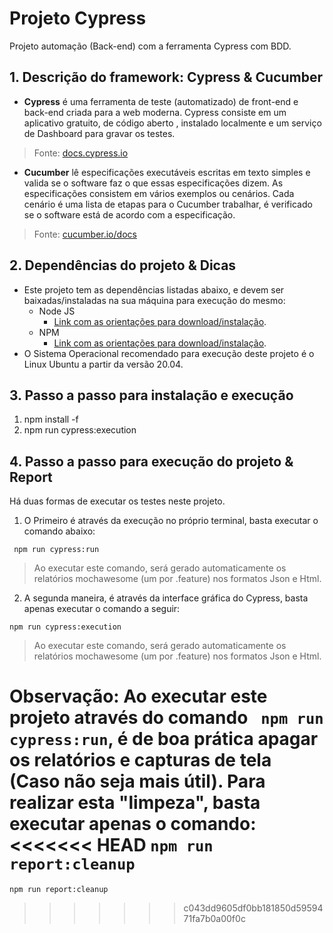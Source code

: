 # Projeto Cypress

Projeto automação (Back-end) com a ferramenta Cypress com BDD.

## 1. Descrição do framework: Cypress & Cucumber

 - **Cypress** é uma ferramenta de teste (automatizado) de front-end e back-end criada para a web moderna. Cypress consiste em um aplicativo gratuito, de código aberto , instalado localmente e um serviço de Dashboard para gravar os testes.
 > Fonte: [docs.cypress.io](https://docs.cypress.io/guides/overview/why-cypress#What-you-ll-learn)

- **Cucumber** lê especificações executáveis ​​escritas em texto simples e valida se o software faz o que essas especificações dizem. As especificações consistem em vários exemplos ou cenários.
Cada cenário é uma lista de etapas para o Cucumber trabalhar, é verificado se o software está de acordo com a especificação.
> Fonte: [cucumber.io/docs](https://cucumber.io/docs/guides/overview/)


## 2. Dependências do projeto & Dicas

 - Este projeto tem as dependências listadas abaixo, e devem ser baixadas/instaladas na sua máquina para execução do mesmo:
	 - Node JS
		 - [Link com as orientações para download/instalação](https://nodejs.org/en/download/).
	 - NPM
		 - [Link com as orientações para download/instalação](https://docs.npmjs.com/downloading-and-installing-node-js-and-npm).
 - O Sistema Operacional recomendado para execução deste projeto é o Linux Ubuntu a partir da versão 20.04.

## 3. Passo a passo para instalação e execução

1. npm install -f
2. npm run cypress:execution

## 4. Passo a passo para execução do projeto & Report

Há duas formas de executar os testes neste projeto.

 1. O Primeiro é através da execução no próprio terminal, basta executar o comando abaixo:

` npm run cypress:run`

> Ao executar este comando, será gerado automaticamente os relatórios mochawesome (um por .feature) nos formatos Json e Html.

2. A segunda maneira, é através da interface gráfica do Cypress, basta apenas executar o comando a seguir:

`npm run cypress:execution `

> Ao executar este comando, será gerado automaticamente os relatórios mochawesome (um por .feature) nos formatos Json e Html.

Observação: Ao executar este projeto através do comando ` npm run cypress:run`, é de boa prática apagar os relatórios e capturas de tela (Caso não seja mais útil). Para realizar esta "limpeza", basta executar apenas o comando:
<<<<<<< HEAD
`npm run report:cleanup`
=======
`npm run report:cleanup`
>>>>>>> c043dd9605df0bb181850d5959471fa7b0a00f0c

